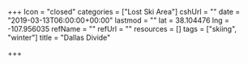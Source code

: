 +++
Icon = "closed"
categories = ["Lost Ski Area"]
cshUrl = ""
date = "2019-03-13T06:00:00+00:00"
lastmod = ""
lat = 38.104476
lng = -107.956035
refName = ""
refUrl = ""
resources = []
tags = ["skiing", "winter"]
title = "Dallas Divide"

+++
